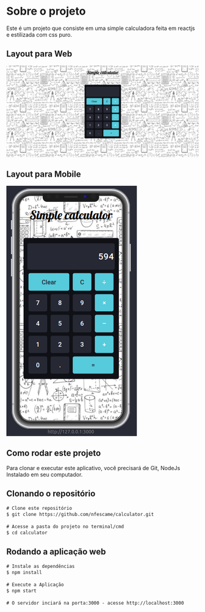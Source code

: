 # Sobre o projeto

Este é um projeto que consiste em uma simple calculadora feita em reactjs e estilizada com css puro.

## Layout para Web

![Web](./src/img/web.png)

## Layout para Mobile

![Mobile](./src/img/mobile.png)

## Como rodar este projeto

Para clonar e executar este aplicativo, você precisará de Git, NodeJs Instalado em seu computador.

## Clonando o repositório

```
# Clone este repositório
$ git clone https://github.com/nfescame/calculator.git

# Acesse a pasta do projeto no terminal/cmd
$ cd calculator
```

## Rodando a aplicação web

```
# Instale as dependências
$ npm install

# Execute a Aplicação
$ npm start

# O servidor inciará na porta:3000 - acesse http://localhost:3000
```


